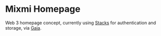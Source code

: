 # Mixmi Homepage

Web 3 homepage concept, currently using [Stacks](https://www.stacks.co/) for authentication and storage, via [Gaia](https://github.com/stacks-network/gaia).